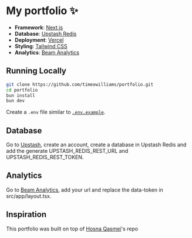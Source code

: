# My portfolio ✨

- **Framework**: [Next.js](https://nextjs.org/)
- **Database**: [Upstash Redis](https://upstash.com/)
- **Deployment**: [Vercel](https://vercel.com)
- **Styling**: [Tailwind CSS](https://tailwindcss.com)
- **Analytics**: [Beam Analytics](https://beamanalytics.io/)

## Running Locally

```bash
git clone https://github.com/timeowilliams/portfolio.git
cd portfolio
bun install
bun dev
```

Create a `.env` file similar to [`.env.example`](https://github.com/timeowilliams/portfolio/blob/main/.env.example).

## Database

Go to [Upstash](https://upstash.com/), create an account, create a database in Upstash Redis and add the generate UPSTASH_REDIS_REST_URL and UPSTASH_REDIS_REST_TOKEN.

## Analytics

Go to [Beam Analytics](https://beamanalytics.io/), add your url and replace the data-token in src/app/layout.tsx.

## Inspiration

This portfolio was built on top of [Hosna Qasmei](https://github.com/hqasmei/portfolio)'s repo
